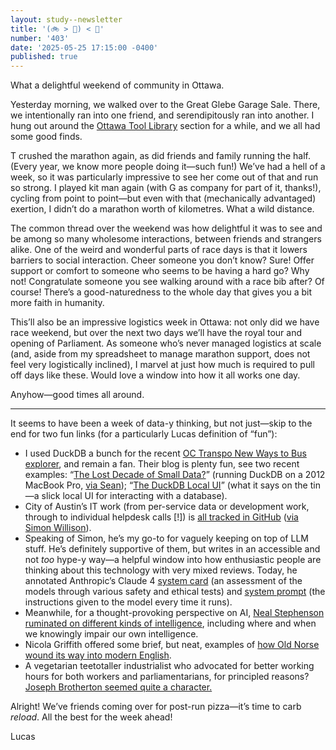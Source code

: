 ```yaml
---
layout: study--newsletter
title: '(🚲 > 👟) < 🍕'
number: '403'
date: '2025-05-25 17:15:00 -0400'
published: true
---
```


What a delightful weekend of community in Ottawa.

Yesterday morning, we walked over to the Great Glebe Garage Sale. There, we intentionally ran into one friend, and serendipitously ran into another. I hung out around the [Ottawa Tool Library](https://ottawatoollibrary.com/) section for a while, and we all had some good finds. 

T crushed the marathon again, as did friends and family running the half. (Every year, we know more people doing it—such fun!) We’ve had a hell of a week, so it was particularly impressive to see her come out of that and run so strong. I played kit man again (with G as company for part of it, thanks!), cycling from point to point—but even with that (mechanically advantaged) exertion, I didn’t do a marathon worth of kilometres. What a wild distance.

The common thread over the weekend was how delightful it was to see and be among so many wholesome interactions, between friends and strangers alike. One of the weird and wonderful parts of race days is that it lowers barriers to social interaction. Cheer someone you don’t know? Sure! Offer support or comfort to someone who seems to be having a hard go? Why not! Congratulate someone you see walking around with a race bib after? Of course! There’s a good-naturedness to the whole day that gives you a bit more faith in humanity.

This’ll also be an impressive logistics week in Ottawa: not only did we have race weekend, but over the next two days we’ll have the royal tour and opening of Parliament. As someone who’s never managed logistics at scale (and, aside from my spreadsheet to manage marathon support, does not feel very logistically inclined), I marvel at just how much is required to pull off days like these. Would love a window into how it all works one day.

Anyhow—good times all around.

***

It seems to have been a week of data-y thinking, but not just—skip to the end for two fun links (for a particularly Lucas definition of “fun”):

- I used DuckDB a bunch for the recent [OC Transpo New Ways to Bus explorer](https://nwtb-explorer.labs.lucascherkewski.com/), and remain a fan. Their blog is plenty fun, see two recent examples: “[The Lost Decade of Small Data?](https://duckdb.org/2025/05/19/the-lost-decade-of-small-data.html)” (running DuckDB on a 2012 MacBook Pro, [via Sean](https://sboots.ca/)); “[The DuckDB Local UI](https://duckdb.org/2025/03/12/duckdb-ui.html)” (what it says on the tin—a slick local UI for interacting with a database).
- City of Austin’s IT work (from per-service data or development work, through to individual helpdesk calls [!]) is [all tracked in GitHub](https://github.com/cityofaustin/atd-data-tech/issues) ([via Simon Willison](https://simonwillison.net/2025/May/20/data-tech-issues/#atom-everything)).
- Speaking of Simon, he’s my go-to for vaguely keeping on top of LLM stuff. He’s definitely supportive of them, but writes in an accessible and not _too_ hype-y way—a helpful window into how enthusiastic people are thinking about this technology with very mixed reviews. Today, he annotated Anthropic’s Claude 4 [system card](https://simonwillison.net/2025/May/25/claude-4-system-card/) (an assessment of the models through various safety and ethical tests) and [system prompt](https://simonwillison.net/2025/May/25/claude-4-system-prompt/) (the instructions given to the model every time it runs).
- Meanwhile, for a thought-provoking perspective on AI, [Neal Stephenson ruminated on different kinds of intelligence](https://nealstephenson.substack.com/p/remarks-on-ai-from-nz), including where and when we knowingly impair our own intelligence.
- Nicola Griffith offered some brief, but neat, examples of [how Old Norse wound its way into modern English](https://nicolagriffith.com/2025/05/17/happy-syttende-mai/).
- A vegetarian teetotaller industrialist who advocated for better working hours for both workers and parliamentarians, for principled reasons? [Joseph Brotherton seemed quite a character.](https://historyofparliament.com/2025/05/22/joseph-brotherton/)

Alright! We’ve friends coming over for post-run pizza—it’s time to carb _reload_. All the best for the week ahead!

Lucas
